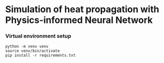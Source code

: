 # Simulation of heat propagation with Physics-informed Neural Network

### Virtual environment setup
```
python -m venv venv
source venv/bin/activate
pip install -r requirements.txt
```